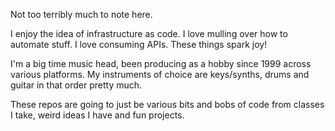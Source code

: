 Not too terribly much to note here.

I enjoy the idea of infrastructure as code. I love mulling over how to automate stuff. I love consuming APIs. These things spark joy!

I'm a big time music head, been producing as a hobby since 1999 across various platforms. My instruments of choice are keys/synths, drums and guitar in that order pretty much.

These repos are going to just be various bits and bobs of code from classes I take, weird ideas I have and fun projects.
